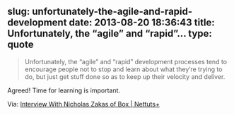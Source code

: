 slug: unfortunately-the-agile-and-rapid-development
date: 2013-08-20 18:36:43
title: Unfortunately, the “agile” and “rapid”...
type: quote
---

> Unfortunately, the “agile” and “rapid” development processes tend to encourage people not to stop and learn about what they’re trying to do, but just get stuff done so as to keep up their velocity and deliver.

Agreed! Time for learning is important.

 Via: [Interview With Nicholas Zakas of Box | Nettuts+](http://net.tutsplus.com/articles/interview-with-nicholas-zakas-of-box/)
